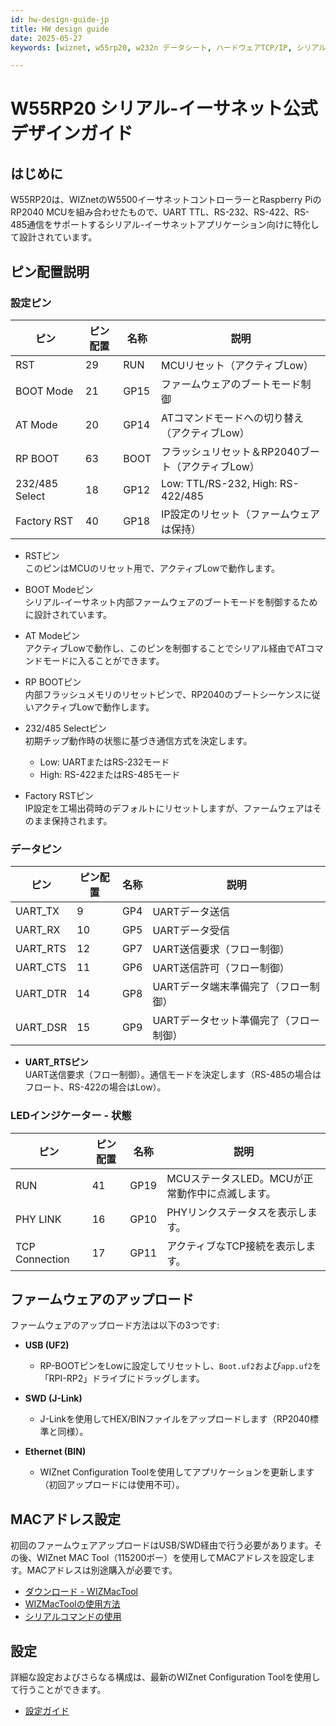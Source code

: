 ```yaml
---
id: hw-design-guide-jp  
title: HW design guide  
date: 2025-05-27  
keywords: [wiznet, w55rp20, w232n データシート, ハードウェアTCP/IP, シリアル-イーサネット, w5500, rp2040]  

---
```


# W55RP20 シリアル-イーサネット公式デザインガイド  

## はじめに  
W55RP20は、WIZnetのW5500イーサネットコントローラーとRaspberry PiのRP2040 MCUを組み合わせたもので、UART TTL、RS-232、RS-422、RS-485通信をサポートするシリアル-イーサネットアプリケーション向けに特化して設計されています。  

## ピン配置説明  

### 設定ピン  

| ピン         | ピン配置 | 名称       | 説明                                   |  
|--------------|----------|------------|----------------------------------------|  
| RST          | 29       | RUN        | MCUリセット（アクティブLow）           |  
| BOOT Mode    | 21       | GP15       | ファームウェアのブートモード制御        |  
| AT Mode      | 20       | GP14       | ATコマンドモードへの切り替え（アクティブLow）|  
| RP BOOT      | 63       | BOOT       | フラッシュリセット＆RP2040ブート（アクティブLow）|  
| 232/485 Select| 18      | GP12       | Low: TTL/RS-232, High: RS-422/485      |  
| Factory RST  | 40       | GP18       | IP設定のリセット（ファームウェアは保持）|  

- RSTピン  
    このピンはMCUのリセット用で、アクティブLowで動作します。  

- BOOT Modeピン  
    シリアル-イーサネット内部ファームウェアのブートモードを制御するために設計されています。  

- AT Modeピン  
    アクティブLowで動作し、このピンを制御することでシリアル経由でATコマンドモードに入ることができます。  

- RP BOOTピン  
    内部フラッシュメモリのリセットピンで、RP2040のブートシーケンスに従いアクティブLowで動作します。  

- 232/485 Selectピン  
    初期チップ動作時の状態に基づき通信方式を決定します。  
    - Low: UARTまたはRS-232モード  
    - High: RS-422またはRS-485モード  

- Factory RSTピン  
  IP設定を工場出荷時のデフォルトにリセットしますが、ファームウェアはそのまま保持されます。  

### データピン  

| ピン         | ピン配置 | 名称       | 説明                                   |  
|--------------|----------|------------|----------------------------------------|  
| UART_TX      | 9        | GP4        | UARTデータ送信                        |  
| UART_RX      | 10       | GP5        | UARTデータ受信                        |  
| UART_RTS     | 12       | GP7        | UART送信要求（フロー制御）            |  
| UART_CTS     | 11       | GP6        | UART送信許可（フロー制御）            |  
| UART_DTR     | 14       | GP8        | UARTデータ端末準備完了（フロー制御）  |  
| UART_DSR     | 15       | GP9        | UARTデータセット準備完了（フロー制御）|  

- **UART_RTSピン**  
  UART送信要求（フロー制御）。通信モードを決定します（RS-485の場合はフロート、RS-422の場合はLow）。  

### LEDインジケーター - 状態  

| ピン         | ピン配置 | 名称       | 説明                                   |  
|--------------|----------|------------|----------------------------------------|  
| RUN          | 41       | GP19       | MCUステータスLED。MCUが正常動作中に点滅します。|  
| PHY LINK     | 16       | GP10       | PHYリンクステータスを表示します。        |  
| TCP Connection| 17      | GP11       | アクティブなTCP接続を表示します。        |  

## ファームウェアのアップロード  
ファームウェアのアップロード方法は以下の3つです:  

- **USB (UF2)**  
  - RP-BOOTピンをLowに設定してリセットし、`Boot.uf2`および`app.uf2`を「RPI-RP2」ドライブにドラッグします。  

- **SWD (J-Link)**  
  - J-Linkを使用してHEX/BINファイルをアップロードします（RP2040標準と同様）。  

- **Ethernet (BIN)**  
  - WIZnet Configuration Toolを使用してアプリケーションを更新します（初回アップロードには使用不可）。  

## MACアドレス設定  
初回のファームウェアアップロードはUSB/SWD経由で行う必要があります。その後、WIZnet MAC Tool（115200ボー）を使用してMACアドレスを設定します。MACアドレスは別途購入が必要です。  
  - [ダウンロード - WIZMacTool](https://docs.wiznet.io/img/products/wiz750sr/developers/restore-mac/wizmactool_v20151127.zip)  
  - [WIZMacToolの使用方法](../W55RP20-S2E/mac_address-write-guide-jp.md)  
  - [シリアルコマンドの使用](../W55RP20-S2E/mac_address-write-guide-jp.md)  

## 設定  
詳細な設定およびさらなる構成は、最新のWIZnet Configuration Toolを使用して行うことができます。  

  - [設定ガイド](./Config-tool-Guide-jp.md)  